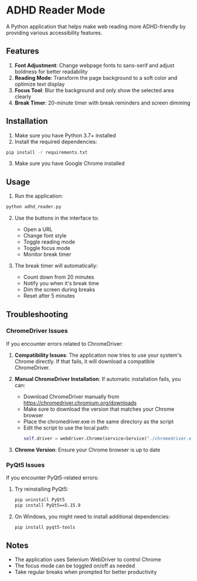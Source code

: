 # ADHD Reader Mode

A Python application that helps make web reading more ADHD-friendly by providing various accessibility features.

## Features

1. **Font Adjustment**: Change webpage fonts to sans-serif and adjust boldness for better readability
2. **Reading Mode**: Transform the page background to a soft color and optimize text display
3. **Focus Tool**: Blur the background and only show the selected area clearly
4. **Break Timer**: 20-minute timer with break reminders and screen dimming

## Installation

1. Make sure you have Python 3.7+ installed
2. Install the required dependencies:
```bash
pip install -r requirements.txt
```
3. Make sure you have Google Chrome installed

## Usage

1. Run the application:
```bash
python adhd_reader.py
```

2. Use the buttons in the interface to:
   - Open a URL
   - Change font style
   - Toggle reading mode
   - Toggle focus mode
   - Monitor break timer

3. The break timer will automatically:
   - Count down from 20 minutes
   - Notify you when it's break time
   - Dim the screen during breaks
   - Reset after 5 minutes

## Troubleshooting

### ChromeDriver Issues

If you encounter errors related to ChromeDriver:

1. **Compatibility Issues**: The application now tries to use your system's Chrome directly. If that fails, it will download a compatible ChromeDriver.

2. **Manual ChromeDriver Installation**: If automatic installation fails, you can:
   - Download ChromeDriver manually from https://chromedriver.chromium.org/downloads
   - Make sure to download the version that matches your Chrome browser
   - Place the chromedriver.exe in the same directory as the script
   - Edit the script to use the local path:
     ```python
     self.driver = webdriver.Chrome(service=Service("./chromedriver.exe"), options=chrome_options)
     ```

3. **Chrome Version**: Ensure your Chrome browser is up to date

### PyQt5 Issues

If you encounter PyQt5-related errors:

1. Try reinstalling PyQt5:
   ```bash
   pip uninstall PyQt5
   pip install PyQt5==5.15.9
   ```

2. On Windows, you might need to install additional dependencies:
   ```bash
   pip install pyqt5-tools
   ```

## Notes

- The application uses Selenium WebDriver to control Chrome
- The focus mode can be toggled on/off as needed
- Take regular breaks when prompted for better productivity 